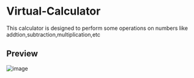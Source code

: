 # Virtual-Calculator
This calculator is designed to perform some operations on numbers like addtion,subtraction,multiplication,etc
## Preview
![image](https://github.com/omsingh4321/Virtual-Calculator/assets/110286904/49a626e6-d2f2-47c8-b2b8-b33b6d8b4031)
